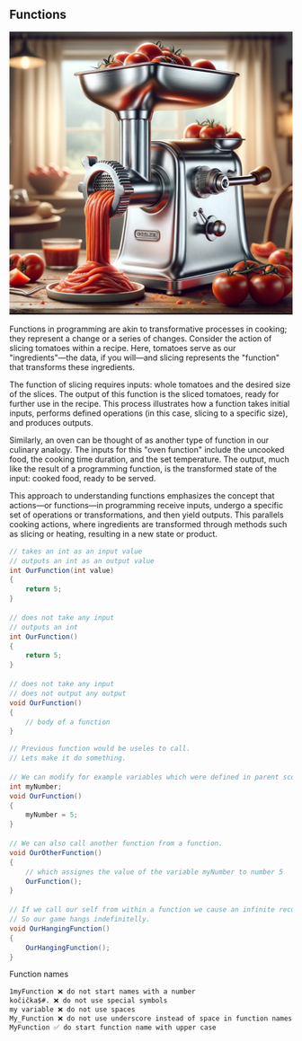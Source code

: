 ## Functions

![functions](../img/functions.webp)

Functions in programming are akin to transformative processes in cooking; they represent a change or a series of changes. Consider the action of slicing tomatoes within a recipe. Here, tomatoes serve as our "ingredients"—the data, if you will—and slicing represents the "function" that transforms these ingredients.

The function of slicing requires inputs: whole tomatoes and the desired size of the slices. The output of this function is the sliced tomatoes, ready for further use in the recipe. This process illustrates how a function takes initial inputs, performs defined operations (in this case, slicing to a specific size), and produces outputs.

Similarly, an oven can be thought of as another type of function in our culinary analogy. The inputs for this "oven function" include the uncooked food, the cooking time duration, and the set temperature. The output, much like the result of a programming function, is the transformed state of the input: cooked food, ready to be served.

This approach to understanding functions emphasizes the concept that actions—or functions—in programming receive inputs, undergo a specific set of operations or transformations, and then yield outputs. This parallels cooking actions, where ingredients are transformed through methods such as slicing or heating, resulting in a new state or product.

```csharp
// takes an int as an input value
// outputs an int as an output value
int OurFunction(int value)
{
	return 5;
}

// does not take any input
// outputs an int
int OurFunction()
{
	return 5;
}

// does not take any input
// does not output any output
void OurFunction()
{
	// body of a function
}
```

```csharp
// Previous function would be useles to call.
// Lets make it do something.

// We can modify for example variables which were defined in parent scope.
int myNumber;
void OurFunction()
{
	myNumber = 5;
}

// We can also call another function from a function.
void OurOtherFunction()
{
	// which assignes the value of the variable myNumber to number 5
	OurFunction();	
}

// If we call our self from within a function we cause an infinite recursion.
// So our game hangs indefinitelly.
void OurHangingFunction()
{
	OurHangingFunction();
}
```

Function names

	1myFunction ❌ do not start names with a number
	kočička$#. ❌ do not use special symbols
	my variable ❌ do not use spaces
	My_Function ❌ do not use underscore instead of space in function names
	MyFunction ✅ do start function name with upper case
